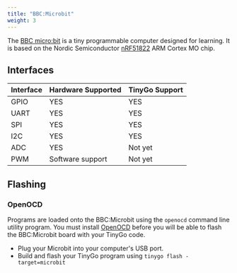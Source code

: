 ```yaml
---
title: "BBC:Microbit"
weight: 3
---
```


The [BBC micro:bit](https://microbit.org) is a tiny programmable computer designed for learning. It is based on the Nordic Semiconductor [nRF51822](https://www.nordicsemi.com/eng/Products/Bluetooth-low-energy/nRF51822) ARM Cortex MO chip.

## Interfaces

| Interface | Hardware Supported | TinyGo Support |
| --------- | ------------- | ----- |
| GPIO      | YES | YES |
| UART      | YES | YES |
| SPI      | YES | YES |
| I2C      | YES | YES |
| ADC      | YES | Not yet |
| PWM      | Software support | Not yet |

## Flashing

### OpenOCD

Programs are loaded onto the BBC:Microbit using the `openocd` command line utility program. You must install [OpenOCD](http://openocd.org/) before you will be able to flash the BBC:Microbit board with your TinyGo code.

- Plug your Microbit into your computer's USB port.
- Build and flash your TinyGo program using `tinygo flash -target=microbit`
